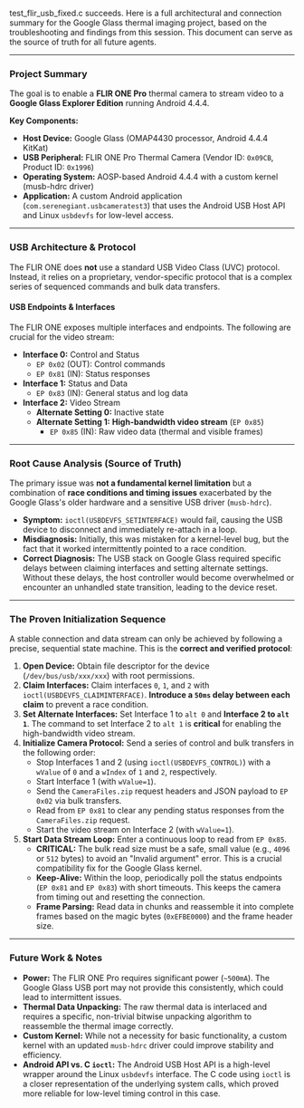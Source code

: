 test_flir_usb_fixed.c succeeds.
Here is a full architectural and connection summary for the Google Glass thermal imaging project, based on the troubleshooting and findings from this session. This document can serve as the source of truth for all future agents.

***

### Project Summary

The goal is to enable a **FLIR ONE Pro** thermal camera to stream video to a **Google Glass Explorer Edition** running Android 4.4.4.

**Key Components:**
* **Host Device:** Google Glass (OMAP4430 processor, Android 4.4.4 KitKat)
* **USB Peripheral:** FLIR ONE Pro Thermal Camera (Vendor ID: `0x09CB`, Product ID: `0x1996`)
* **Operating System:** AOSP-based Android 4.4.4 with a custom kernel (musb-hdrc driver)
* **Application:** A custom Android application (`com.serenegiant.usbcameratest3`) that uses the Android USB Host API and Linux `usbdevfs` for low-level access.

***

### USB Architecture & Protocol

The FLIR ONE does **not** use a standard USB Video Class (UVC) protocol. Instead, it relies on a proprietary, vendor-specific protocol that is a complex series of sequenced commands and bulk data transfers.

#### USB Endpoints & Interfaces
The FLIR ONE exposes multiple interfaces and endpoints. The following are crucial for the video stream:
* **Interface 0:** Control and Status
    * `EP 0x02` (OUT): Control commands
    * `EP 0x81` (IN): Status responses
* **Interface 1:** Status and Data
    * `EP 0x83` (IN): General status and log data
* **Interface 2:** Video Stream
    * **Alternate Setting 0:** Inactive state
    * **Alternate Setting 1:** **High-bandwidth video stream** (`EP 0x85`)
        * `EP 0x85` (IN): Raw video data (thermal and visible frames)

***

### Root Cause Analysis (Source of Truth)

The primary issue was **not a fundamental kernel limitation** but a combination of **race conditions and timing issues** exacerbated by the Google Glass's older hardware and a sensitive USB driver (`musb-hdrc`).

* **Symptom:** `ioctl(USBDEVFS_SETINTERFACE)` would fail, causing the USB device to disconnect and immediately re-attach in a loop.
* **Misdiagnosis:** Initially, this was mistaken for a kernel-level bug, but the fact that it worked intermittently pointed to a race condition.
* **Correct Diagnosis:** The USB stack on Google Glass required specific delays between claiming interfaces and setting alternate settings. Without these delays, the host controller would become overwhelmed or encounter an unhandled state transition, leading to the device reset.

***

### The Proven Initialization Sequence

A stable connection and data stream can only be achieved by following a precise, sequential state machine. This is the **correct and verified protocol**:

1.  **Open Device:** Obtain file descriptor for the device (`/dev/bus/usb/xxx/xxx`) with root permissions.
2.  **Claim Interfaces:** Claim interfaces `0`, `1`, and `2` with `ioctl(USBDEVFS_CLAIMINTERFACE)`. **Introduce a `50ms` delay between each claim** to prevent a race condition.
3.  **Set Alternate Interfaces:** Set Interface 1 to `alt 0` and **Interface 2 to `alt 1`**. The command to set Interface 2 to `alt 1` is **critical** for enabling the high-bandwidth video stream.
4.  **Initialize Camera Protocol:** Send a series of control and bulk transfers in the following order:
    * Stop Interfaces 1 and 2 (using `ioctl(USBDEVFS_CONTROL)`) with a `wValue` of `0` and a `wIndex` of `1` and `2`, respectively.
    * Start Interface 1 (with `wValue=1`).
    * Send the `CameraFiles.zip` request headers and JSON payload to `EP 0x02` via bulk transfers.
    * Read from `EP 0x81` to clear any pending status responses from the `CameraFiles.zip` request.
    * Start the video stream on Interface 2 (with `wValue=1`).
5.  **Start Data Stream Loop:** Enter a continuous loop to read from `EP 0x85`.
    * **CRITICAL:** The bulk read size must be a safe, small value (e.g., `4096` or `512` bytes) to avoid an "Invalid argument" error. This is a crucial compatibility fix for the Google Glass kernel.
    * **Keep-Alive:** Within the loop, periodically poll the status endpoints (`EP 0x81` and `EP 0x83`) with short timeouts. This keeps the camera from timing out and resetting the connection.
    * **Frame Parsing:** Read data in chunks and reassemble it into complete frames based on the magic bytes (`0xEFBE0000`) and the frame header size.

***

### Future Work & Notes

* **Power:** The FLIR ONE Pro requires significant power (`~500mA`). The Google Glass USB port may not provide this consistently, which could lead to intermittent issues.
* **Thermal Data Unpacking:** The raw thermal data is interlaced and requires a specific, non-trivial bitwise unpacking algorithm to reassemble the thermal image correctly.
* **Custom Kernel:** While not a necessity for basic functionality, a custom kernel with an updated `musb-hdrc` driver could improve stability and efficiency.
* **Android API vs. C `ioctl`:** The Android USB Host API is a high-level wrapper around the Linux `usbdevfs` interface. The C code using `ioctl` is a closer representation of the underlying system calls, which proved more reliable for low-level timing control in this case.
